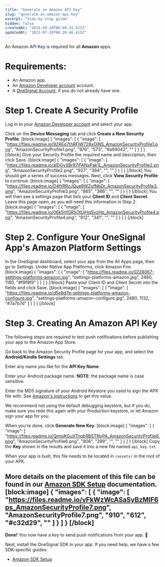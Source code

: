 ```yaml
---
title: "Generate an Amazon API Key"
slug: "generate-an-amazon-api-key"
excerpt: "Step-by-step guide"
hidden: false
createdAt: "2016-09-20T06:09:31.522Z"
updatedAt: "2021-07-20T00:20:46.415Z"
---
```

An Amazon API Key is required for all **Amazon** apps.

# Requirements:

- An Amazon app.
- An [Amazon Developer account](https://developer.amazon.com/login.html) account.
- A [OneSignal Account](https://onesignal.com/), if you do not already have one.

# Step 1. Create A Security Profile

Log in to your [Amazon Developer account](https://developer.amazon.com/login.html) and select your app.
 
Click on the **Device Messaging** tab and click **Create a New Security Profile**.
[block:image]
{
  "images": [
    {
      "image": [
        "https://files.readme.io/92REq7thRFiW728xOiNS_AmazonSecurityProfile1.png",
        "AmazonSecurityProfile1.png",
        "976",
        "573",
        "#a94042",
        ""
      ]
    }
  ]
}
[/block]
Give your Security Profile the required name and description, then click Save.
[block:image]
{
  "images": [
    {
      "image": [
        "https://files.readme.io/aIDGySBrR7iFANxPak1L_AmazonSecurityProfile2.png",
        "AmazonSecurityProfile2.png",
        "927",
        "394",
        "",
        ""
      ]
    }
  ]
}
[/block]
You should get a series of success messages. Next, click **View Security Profile** to continue.
[block:image]
{
  "images": [
    {
      "image": [
        "https://files.readme.io/D4frRRzJQue8WZufNbDr_AmazonSecurityProfile3.png",
        "AmazonSecurityProfile3.png",
        "865",
        "366",
        "",
        ""
      ]
    }
  ]
}
[/block]
You will then see a settings page that lists your **Client ID** and **Client Secret**. Leave this page open, as you will need this information in Step 2.
[block:image]
{
  "images": [
    {
      "image": [
        "https://files.readme.io/06k5hfGR5OtUjHqSvzHp_AmazonSecurityProfile4.png",
        "AmazonSecurityProfile4.png",
        "912",
        "341",
        "",
        ""
      ]
    }
  ]
}
[/block]
# Step 2. Configure Your OneSignal App's Amazon Platform Settings

In the OneSignal dashboard, select your app from the All Apps page, then go to Settings. Under Native App Platforms, click Amazon Fire.
[block:image]
{
  "images": [
    {
      "image": [
        "https://files.readme.io/0228067-settings-platforms-amazon.jpg",
        "settings-platforms-amazon.jpg",
        2480,
        1180,
        "#f9f9f9"
      ]
    }
  ]
}
[/block]
Paste your Client ID and Client Secret into the fields and click Save.
[block:image]
{
  "images": [
    {
      "image": [
        "https://files.readme.io/d5e8d7e-settings-platforms-amazon-configure.jpg",
        "settings-platforms-amazon-configure.jpg",
        2480,
        1132,
        "#7a7b7d"
      ]
    }
  ]
}
[/block]
# Step 3. Creating An Amazon API Key

The following steps are required to test push notifications before publishing your app to the Amazon App Store.

Go back to the Amazon Security Profile page for your app, and select the **Android/Kindle Settings** tab.

Enter any name you like for the **API Key Name**.

Enter your Android package name. **NOTE**: the package name is case sensitive.

Enter the MD5 signature of your Android Keystore you used to sign the APK file with. See [Amazon's instructions](https://developer.amazon.com/public/apis/engage/login-with-amazon/docs/android_app_signatures.html) to get this value.

We recommend not using the default debugging keystore, but if you do, make sure you redo this again with your Production keystore, or let Amazon sign your app for you.

When you're done, click **Generate New Key**.
[block:image]
{
  "images": [
    {
      "image": [
        "https://files.readme.io/QmpjKGuXTnqb9BSTNyPA_AmazonSecurityProfile6.png",
        "AmazonSecurityProfile6.png",
        "906",
        "399",
        "",
        ""
      ]
    }
  ]
}
[/block]
Copy the **Key** shown in the results and save it into a new file named `api_key.txt`. 

When your app is built, this file needs to be located in `/assets/` in the root of your APK. 

More details on the placement of this file can be found in our [Amazon SDK Setup](doc:amazon-sdk-setup) documentation.
[block:image]
{
  "images": [
    {
      "image": [
        "https://files.readme.io/vFkWzWcASaSyBzMlF6ps_AmazonSecurityProfile7.png",
        "AmazonSecurityProfile7.png",
        "910",
        "612",
        "#c32d29",
        ""
      ]
    }
  ]
}
[/block]
---

**Done!** You now have a key to send push notifications from your app. 🥳

Next, install the OneSignal SDK in your app. If you need help, we have a few SDK-specific guides:

- [Amazon SDK Setup](doc:amazon-sdk-setup)